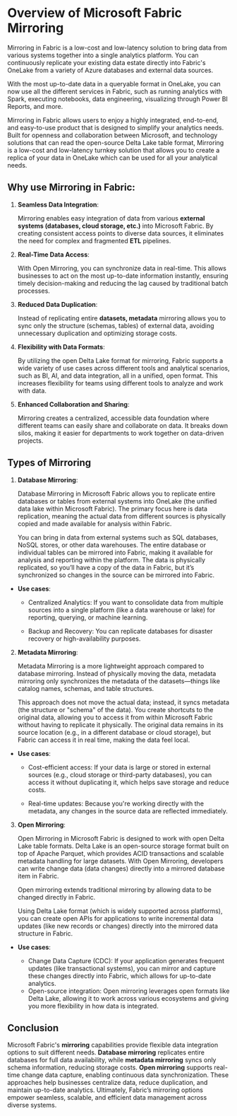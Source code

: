 # Overview of Microsoft Fabric Mirroring

Mirroring in Fabric is a low-cost and low-latency solution to bring data from various systems together into a single analytics platform. You can continuously replicate your existing data estate directly into Fabric's OneLake from a variety of Azure databases and external data sources.

With the most up-to-date data in a queryable format in OneLake, you can now use all the different services in Fabric, such as running analytics with Spark, executing notebooks, data engineering, visualizing through Power BI Reports, and more.

Mirroring in Fabric allows users to enjoy a highly integrated, end-to-end, and easy-to-use product that is designed to simplify your analytics needs. Built for openness and collaboration between Microsoft, and technology solutions that can read the open-source Delta Lake table format, Mirroring is a low-cost and low-latency turnkey solution that allows you to create a replica of your data in OneLake which can be used for all your analytical needs.

## Why use Mirroring in Fabric:

1. **Seamless Data Integration**:

    Mirroring enables easy integration of data from various **external systems (databases, cloud storage, etc.)** into Microsoft Fabric. By creating consistent access points to diverse data sources, it eliminates the need for complex and fragmented **ETL** pipelines.

2. **Real-Time Data Access**:

    With Open Mirroring, you can synchronize data in real-time. This allows businesses to act on the most up-to-date information instantly, ensuring timely decision-making and reducing the lag caused by traditional batch processes.

3. **Reduced Data Duplication**:

    Instead of replicating entire **datasets, metadata** mirroring allows you to sync only the structure (schemas, tables) of external data, avoiding unnecessary duplication and optimizing storage costs.

4. **Flexibility with Data Formats**:

    By utilizing the open Delta Lake format for mirroring, Fabric supports a wide variety of use cases across different tools and analytical scenarios, such as BI, AI, and data integration, all in a unified, open format. This increases flexibility for teams using different tools to analyze and work with data.

5. **Enhanced Collaboration and Sharing**:

    Mirroring creates a centralized, accessible data foundation where different teams can easily share and collaborate on data. It breaks down silos, making it easier for departments to work together on data-driven projects.


## Types of Mirroring 

1. **Database Mirroring**:

    Database Mirroring in Microsoft Fabric allows you to replicate entire databases or tables from external systems into OneLake (the unified data lake within Microsoft Fabric). The primary focus here is data replication, meaning the actual data from different sources is physically copied and made available for analysis within Fabric.

    You can bring in data from external systems such as SQL databases, NoSQL stores, or other data warehouses.
    The entire database or individual tables can be mirrored into Fabric, making it available for analysis and reporting within the platform.
    The data is physically replicated, so you’ll have a copy of the data in Fabric, but it’s synchronized so changes in the source can be mirrored into Fabric.

- **Use cases**:

    - Centralized Analytics: If you want to consolidate data from multiple sources into a single platform (like a data warehouse or lake) for reporting, querying, or machine learning.

    - Backup and Recovery: You can replicate databases for disaster recovery or high-availability purposes.


2. **Metadata Mirroring**:

    Metadata Mirroring is a more lightweight approach compared to database mirroring. Instead of physically moving the data, metadata mirroring only synchronizes the metadata of the datasets—things like catalog names, schemas, and table structures.

    This approach does not move the actual data; instead, it syncs metadata (the structure or "schema" of the data).
    You create shortcuts to the original data, allowing you to access it from within Microsoft Fabric without having to replicate it physically.
    The original data remains in its source location (e.g., in a different database or cloud storage), but Fabric can access it in real time, making the data feel local.

 - **Use cases**:

    - Cost-efficient access: If your data is large or stored in external sources (e.g., cloud storage or third-party databases), you can access it without duplicating it, which helps save storage and reduce costs.

    - Real-time updates: Because you're working directly with the metadata, any changes in the source data are reflected immediately.

3. **Open Mirroring**:
   
      Open Mirroring in Microsoft Fabric is designed to work with open Delta Lake table formats. Delta Lake is an open-source storage format built on top of Apache Parquet, which provides ACID transactions and scalable metadata handling for large datasets. With Open Mirroring, developers can write change data (data changes) directly into a mirrored database item in Fabric.

    Open mirroring extends traditional mirroring by allowing data to be changed directly in Fabric.

    Using Delta Lake format (which is widely supported across platforms), you can create open APIs for applications to write incremental data updates (like new records or changes) directly into the mirrored data structure in Fabric.

- **Use cases**:

    - Change Data Capture (CDC): If your application generates frequent updates (like transactional systems), you can mirror and capture these changes directly into Fabric, which allows for up-to-date analytics.
    - Open-source integration: Open mirroring leverages open formats like Delta Lake, allowing it to work across various ecosystems and giving you more flexibility in how data is integrated.


## Conclusion  

Microsoft Fabric's **mirroring** capabilities provide flexible data integration options to suit different needs. **Database mirroring** replicates entire databases for full data availability, while **metadata mirroring** syncs only schema information, reducing storage costs. **Open mirroring** supports real-time change data capture, enabling continuous data synchronization. These approaches help businesses centralize data, reduce duplication, and maintain up-to-date analytics. Ultimately, Fabric’s mirroring options empower seamless, scalable, and efficient data management across diverse systems.
